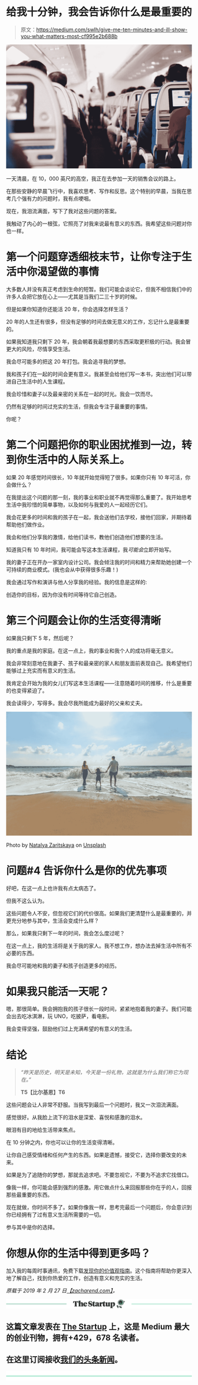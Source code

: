 # 给我十分钟，我会告诉你什么是最重要的

> 原文：<https://medium.com/swlh/give-me-ten-minutes-and-ill-show-you-what-matters-most-cf995e2b688b>

![](img/626ca49966880cc1493c0ea09d0df391.png)

一天清晨，在 10，000 英尺的高空，我正在去参加一天的销售会议的路上。

在那些安静的早晨飞行中，我喜欢思考、写作和反思。这个特别的早晨，当我在思考几个强有力的问题时，我有点哽咽。

现在，我泪流满面，写下了我对这些问题的答案。

我触动了内心的一根弦，它照亮了对我来说最有意义的东西。我希望这些问题对你也一样。

# 第一个问题穿透细枝末节，让你专注于生活中你渴望做的事情

大多数人并没有真正考虑到生命的短暂。我们可能会谈论它，但我不相信我们中的许多人会把它放在心上——尤其是当我们二三十岁的时候。

但是如果你知道你还能活 20 年，你会选择怎样生活？

20 年的人生还有很多，但没有足够的时间去做无意义的工作，忘记什么是最重要的。

如果我知道我只剩下 20 年，我会朝着我最想要的东西采取更积极的行动。我会冒更大的风险，尽情享受生活。

我会尽可能多的把这 20 年打包。我会追寻我的梦想。

我和孩子们在一起的时间会更有意义。我甚至会给他们写一本书，突出他们可以带进自己生活中的人生课程。

我会珍惜和妻子以及最亲密的关系在一起的时光。我会一饮而尽。

仍然有足够的时间过充实的生活，但我会专注于最重要的事情。

你呢？

# 第二个问题把你的职业困扰推到一边，转到你生活中的人际关系上。

如果 20 年感觉时间很长，10 年就开始觉得短了很多。如果你只有 10 年可活，你会做什么？

在我提出这个问题的那一刻，我的事业和职业就不再觉得那么重要了。我开始思考生活中我珍惜的简单事物，以及如何与我爱的人一起经历它们。

我会花更多的时间和我的孩子在一起，我会送他们去学校，接他们回家，并期待着帮助他们做作业。

我会和他们分享我的激情，给他们读书，教他们创造他们想要的生活。

知道我只有 10 年时间，我可能会写这本生活课程，我*可能会*立即开始写。

我的妻子正在开办一家室内设计公司。我会倾注我的时间和精力来帮助她创建一个可持续的商业模式。(我也会从中获得很多乐趣！)

我会通过写作和演讲与他人分享我的经验。我的信息是这样的:

创造你的目标，因为你没有时间等待它自己创造。

# 第三个问题会让你的生活变得清晰

如果我只剩下 5 年，然后呢？

我的重点是我的家庭。在这一点上，我的事业和我个人的成功将毫无意义。

我会非常刻意地在我妻子、孩子和最亲密的家人和朋友面前表现自己。我希望他们能够过上充实而有意义的生活。

我肯定会开始为我的女儿们写这本生活课程——注意随着时间的推移，什么是重要的也变得紧迫了。

我会读得少，写得多。我会尽我所能成为最好的父亲和丈夫。

![](img/29ed73cb55b38bca392bd3f61e2dabdc.png)

Photo by [Natalya Zaritskaya](https://unsplash.com/photos/SIOdjcYotms?utm_source=unsplash&utm_medium=referral&utm_content=creditCopyText) on [Unsplash](https://unsplash.com/search/photos/family?utm_source=unsplash&utm_medium=referral&utm_content=creditCopyText)

# 问题#4 告诉你什么是你的优先事项

好吧，在这一点上也许我有点太病态了。

但我不这么认为。

这些问题令人不安，但忽视它们的代价很高。如果我们更清楚什么是最重要的，并更充分地参与其中，生活会变成什么样？

那么，如果我只剩下一年的时间，我会怎么度过呢？

在这一点上，我的生活将是关于我的家人。我不想工作，想办法去掉生活中所有不必要的东西。

我会尽可能地和我的妻子和孩子创造更多的经历。

# 如果我只能活一天呢？

嗯，那很简单。我会拥抱我的孩子很长一段时间，紧紧地抱着我的妻子。我们可能会出去吃冰淇淋，玩 UNO，吃披萨，看电影。

我会变得坚强，鼓励他们过上充满希望的有意义的生活。

# 结论

> *“昨天是历史，明天是未知，今天是一份礼物，这就是为什么我们称它为现在。”*
> 
> **T5【比尔基恩】T6**

这些问题会让人非常不舒服。当我写到最后一个问题时，我又一次泪流满面。

感觉很好。从我脸上流下的泪水是深爱、喜悦和感激的泪水。

眼泪有目的地给生活带来焦点。

在 10 分钟之内，你也可以让你的生活变得清晰。

让你自己感受情绪和任何产生的东西。如果是遗憾，接受它，选择你要改变的未来。

如果是为了追随你的梦想，那就去追求吧。不要忽视它，不要为不追求它找借口。

像我一样，你可能会感到强烈的感激。用它做点什么来回报那些你在乎的人，回报那些最重要的东西。

现在就做，你时间不多了。如果你像我一样，思考完最后一个问题后，你会意识到你已经拥有了过有意义生活所需要的一切。

参与其中是你的选择。

# 你想从你的生活中得到更多吗？

加入我的每周时事通讯，免费下载[发现你的价值观指南](https://pages.convertkit.com/47255dd5c9/d44858f307)。这个指南将帮助你更深入地了解自己，找到你热爱的工作，创造有意义和充实的生活。

*原载于 2019 年 2 月 27 日*[*【zacharend.com】*](https://zacharend.com/ill-show-you-what-matters-most/)*。*

[![](img/308a8d84fb9b2fab43d66c117fcc4bb4.png)](https://medium.com/swlh)

## 这篇文章发表在 [The Startup](https://medium.com/swlh) 上，这是 Medium 最大的创业刊物，拥有+429，678 名读者。

## 在这里订阅接收[我们的头条新闻](https://growthsupply.com/the-startup-newsletter/)。

[![](img/b0164736ea17a63403e660de5dedf91a.png)](https://medium.com/swlh)